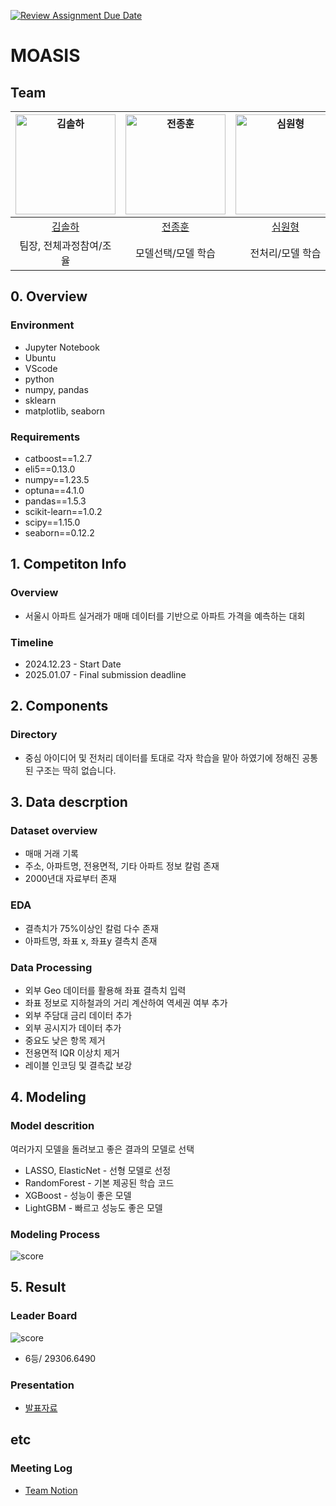 [![Review Assignment Due Date](https://classroom.github.com/assets/deadline-readme-button-22041afd0340ce965d47ae6ef1cefeee28c7c493a6346c4f15d667ab976d596c.svg)](https://classroom.github.com/a/pjJxrz8e)
# MOASIS
## Team

| <img src="img/cat.png" alt="김솔하" width="160"> | <img src="img/upa.png" alt="전종훈" width="160"> | <img src="img/dog.png" alt="심원형" width="160"> | <img src="img/ori.png" alt="김지혜" width="160"> | <img src="img/yong.png" alt="김용욱" width="160"> |
| :--------------------------------------------------------------: | :--------------------------------------------------------------: | :--------------------------------------------------------------: | :--------------------------------------------------------------: | :--------------------------------------------------------------: |
|            [김솔하](https://github.com/usershkim)             |            [전종훈](https://github.com/Jackjack5922)             |            [심원형](https://github.com/Shimwonhyung)             |            [김지혜](https://github.com/bebe217)             |            [김용욱](https://github.com/wizporter7)             |
|                   팀장, 전체과정참여/조율                             |                            모델선택/모델 학습                             |                            전처리/모델 학습                             |                            모델학습/PPT작성                             |                            인사이트제공/PPT작성                             |

## 0. Overview
### Environment
- Jupyter Notebook
- Ubuntu
- VScode
- python
- numpy, pandas
- sklearn
- matplotlib, seaborn

### Requirements
- catboost==1.2.7
- eli5==0.13.0
- numpy==1.23.5
- optuna==4.1.0
- pandas==1.5.3
- scikit-learn==1.0.2
- scipy==1.15.0
- seaborn==0.12.2

## 1. Competiton Info

### Overview

- 서울시 아파트 실거래가 매매 데이터를 기반으로 아파트 가격을 예측하는 대회

### Timeline

- 2024.12.23 - Start Date
- 2025.01.07 - Final submission deadline

## 2. Components

### Directory

- 중심 아이디어 및 전처리 데이터를 토대로 각자 학습을 맡아 하였기에 정해진 공통된 구조는 딱히 없습니다.

## 3. Data descrption

### Dataset overview

- 매매 거래 기록
- 주소, 아파트명, 전용면적, 기타 아파트 정보 칼럼 존재
- 2000년대 자료부터 존재


### EDA

- 결측치가 75%이상인 칼럼 다수 존재
- 아파트명, 좌표 x, 좌표y 결측치 존재

### Data Processing

- 외부 Geo 데이터를 활용해 좌표 결측치 입력
- 좌표 정보로 지하철과의 거리 계산하여 역세권 여부 추가
- 외부 주담대 금리 데이터 추가
- 외부 공시지가 데이터 추가
- 중요도 낮은 항목 제거
- 전용면적 IQR 이상치 제거
- 레이블 인코딩 및 결측값 보강

## 4. Modeling

### Model descrition

여러가지 모델을 돌려보고 좋은 결과의 모델로 선택

- LASSO, ElasticNet - 선형 모델로 선정
- RandomForest - 기본 제공된 학습 코드
- XGBoost - 성능이 좋은 모델
- LightGBM - 빠르고 성능도 좋은 모델

### Modeling Process

![score](img/result.png)

## 5. Result

### Leader Board

![score](img/score.png)
- 6등/ 29306.6490

### Presentation

- [발표자료](https://docs.google.com/presentation/d/1nTcL5LJ_7hDxfTjB61SsPNEJOHDtLycrnbwKzs_Omrc/edit?usp=drive_link)

## etc

### Meeting Log

- [Team Notion](https://www.notion.so/1-_MOASIS-538dbce2050d491bb806b56a610387e9?pvs=4)
